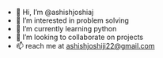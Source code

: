 - 👋 Hi, I’m @ashishjoshiaj
- 👀 I’m interested in problem solving
- 🌱 I’m currently learning python
- 💞️ I’m looking to collaborate on projects
- 📫 reach me at ashishjoshiji22@gmail.com

<!---
ashishjoshiaj/ashishjoshiaj is a ✨ special ✨ repository because its `README.md` (this file) appears on your GitHub profile.
You can click the Preview link to take a look at your changes.
--->
